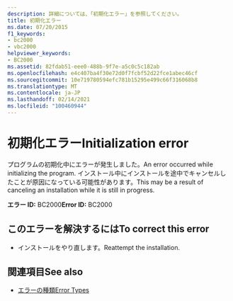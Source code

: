 ```yaml
---
description: 詳細については、「初期化エラー」を参照してください。
title: 初期化エラー
ms.date: 07/20/2015
f1_keywords:
- bc2000
- vbc2000
helpviewer_keywords:
- BC2000
ms.assetid: 82fdab51-eee0-488b-9f7e-a5c0c5c182ab
ms.openlocfilehash: e4c407ba4f30e72d0f7fcbf52d22fce1abec46cf
ms.sourcegitcommit: 10e719780594efc781b15295e499c66f316068b8
ms.translationtype: MT
ms.contentlocale: ja-JP
ms.lasthandoff: 02/14/2021
ms.locfileid: "100460944"
---
```

# <a name="initialization-error"></a><span data-ttu-id="b4aba-103">初期化エラー</span><span class="sxs-lookup"><span data-stu-id="b4aba-103">Initialization error</span></span>

<span data-ttu-id="b4aba-104">プログラムの初期化中にエラーが発生しました。</span><span class="sxs-lookup"><span data-stu-id="b4aba-104">An error occurred while initializing the program.</span></span> <span data-ttu-id="b4aba-105">インストール中にインストールを途中でキャンセルしたことが原因になっている可能性があります。</span><span class="sxs-lookup"><span data-stu-id="b4aba-105">This may be a result of canceling an installation while it is still in progress.</span></span>  
  
 <span data-ttu-id="b4aba-106">**エラー ID:** BC2000</span><span class="sxs-lookup"><span data-stu-id="b4aba-106">**Error ID:** BC2000</span></span>  
  
## <a name="to-correct-this-error"></a><span data-ttu-id="b4aba-107">このエラーを解決するには</span><span class="sxs-lookup"><span data-stu-id="b4aba-107">To correct this error</span></span>  
  
- <span data-ttu-id="b4aba-108">インストールをやり直します。</span><span class="sxs-lookup"><span data-stu-id="b4aba-108">Reattempt the installation.</span></span>  
  
## <a name="see-also"></a><span data-ttu-id="b4aba-109">関連項目</span><span class="sxs-lookup"><span data-stu-id="b4aba-109">See also</span></span>

- [<span data-ttu-id="b4aba-110">エラーの種類</span><span class="sxs-lookup"><span data-stu-id="b4aba-110">Error Types</span></span>](../programming-guide/language-features/error-types.md)
